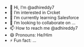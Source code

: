 - 👋 Hi, I’m @adhireddy7
- 👀 I’m interested in Crcket
- 🌱 I’m currently learning Salesforce
- 💞️ I’m looking to collaborate on ...
- 📫 How to reach me @adhireddy7
- 😄 Pronouns: He/Him
- ⚡ Fun fact: ...

<!---
adhireddy7/adhireddy7 is a ✨ special ✨ repository because its `README.md` (this file) appears on your GitHub profile.
You can click the Preview link to take a look at your changes.
--->

